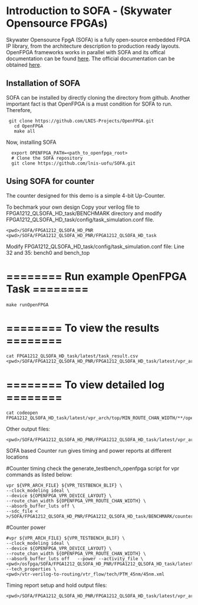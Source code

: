 # Introduction to SOFA - (Skywater Opensource FPGAs) 
Skywater Opensource FpgA (SOFA) is a fully open-source embedded FPGA IP library, from the architecture description to production ready layouts.
OpenFPGA frameworks works in parallel with SOFA and its offical documentation can be found [here](https://github.com/lnis-uofu/OpenFPGA). The official documentation can be obtained [here](https://skywater-openfpga.readthedocs.io/en/latest/).

## Installation of SOFA
SOFA can be installed by directly cloning the directory from github. Another important fact is that OpenFPGA is a must condition for SOFA to run. 
Therefore,

     git clone https://github.com/LNIS-Projects/OpenFPGA.git
	   cd OpenFPGA
	   make all

Now, installing SOFA

      export OPENFPGA_PATH=<path_to_openfpga_root>
      # Clone the SOFA repository
      git clone https://github.com/lnis-uofu/SOFA.git



## Using SOFA for counter 
The counter designed for this demo is a simple 4-bit Up-Counter.

To bechmark your own design
Copy your verilog file to FPGA1212_QLSOFA_HD_task/BENCHMARK directory and modify FPGA1212_QLSOFA_HD_task/config/task_simulation.conf file.

	<pwd>/SOFA/FPGA1212_QLSOFA_HD_PNR
	<pwd>/SOFA/FPGA1212_QLSOFA_HD_PNR/FPGA1212_QLSOFA_HD_task


Modify FPGA1212_QLSOFA_HD_task/config/task_simulation.conf file: Line 32 and 35: bench0 and bench_top


# ======== Run example OpenFPGA Task ========
	make runOpenFPGA

# ======== To view the results ========
	
	cat FPGA1212_QLSOFA_HD_task/latest/task_result.csv
	<pwd>/SOFA/FPGA1212_QLSOFA_HD_PNR/FPGA1212_QLSOFA_HD_task/latest/vpr_arch/up_counter/MIN_ROUTE_CHAN_WIDTH


# ======== To view detailed log ========
	cat codeopen FPGA1212_QLSOFA_HD_task/latest/vpr_arch/top/MIN_ROUTE_CHAN_WIDTH/**/openfpgashell.log


Other output files:
	
	<pwd>/SOFA/FPGA1212_QLSOFA_HD_PNR/FPGA1212_QLSOFA_HD_task/latest/vpr_arch/up_counter/MIN_ROUTE_CHAN_WIDTH

SOFA based Counter run gives timing and power reports at different locations


#Counter timing
check the generate_testbench_openfpga script for vpr commands as listed below:

	vpr ${VPR_ARCH_FILE} ${VPR_TESTBENCH_BLIF} \
	--clock_modeling ideal \ 
	--device ${OPENFPGA_VPR_DEVICE_LAYOUT} \
	--route_chan_width ${OPENFPGA_VPR_ROUTE_CHAN_WIDTH} \
	--absorb_buffer_luts off \
	--sdc_file < >/SOFA/FPGA1212_QLSOFA_HD_PNR/FPGA1212_QLSOFA_HD_task/BENCHMARK/counter_new.sdc 

#Counter power

	#vpr ${VPR_ARCH_FILE} ${VPR_TESTBENCH_BLIF} \
	--clock_modeling ideal \
	--device ${OPENFPGA_VPR_DEVICE_LAYOUT} \
	--route_chan_width ${OPENFPGA_VPR_ROUTE_CHAN_WIDTH} \
	--absorb_buffer_luts off   --power --activity_file \
	<pwd>/osfpga/SOFA/FPGA1212_QLSOFA_HD_PNR/FPGA1212_QLSOFA_HD_task/latest/vpr_arch/up_counter/MIN_ROUTE_CHAN_WIDTH/up_counter_ace_out.act   --tech_properties \
	<pwd>/vtr-verilog-to-routing/vtr_flow/tech/PTM_45nm/45nm.xml

Timing report setup and hold output files:

	<pwd>/SOFA/FPGA1212_QLSOFA_HD_PNR/FPGA1212_QLSOFA_HD_task/latest/vpr_arch/up_counter/MIN_ROUTE_CHAN_WIDTH

